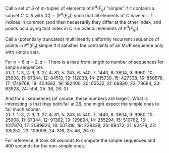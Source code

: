 Call a set of $S$ of $m$-tuples of elements of $\mathbb{P}^d(F_q)$ "simple" if it contains a subset $C \subseteq S$ with $|C| = |\mathbb{P}^d(F_q)|$ such that all elements of $C$ have $m-1$ indices in common (and then necessarily they differ at the other index, and points occupying that index in $C$ run over all elements of $\mathbb{P}^d(F_q)$). 

Call a (potentially truncated) multilinearly uniformly recurrent sequence of points in $\mathbb{P}^d(F_q)$ simple if it satisfies the contraints of an MUR sequence only with simple sets.

For $n = 6, q = 2, d = 1$ here is a map from length to number of sequences for simple sequences\
{0: 1, 1: 3, 2: 9, 3: 27, 4: 81, 5: 243, 6: 540, 7: 1440, 8: 3804, 9: 9960, 10: 25908, 11: 67344, 12: 84510, 13: 112038, 14: 215730, 15: 427338, 16: 850578, 17: 1749768, 18: 404682, 19: 182400, 20: 65532, 21: 68880, 22: 78684, 23: 83928, 24: 504, 25: 36, 26: 0}


And for all sequences (of course, these numbers are larger). What is interesting is that they both fail at $26$, one might expect the simple ones to fail much sooner.\
{0: 1, 1: 3, 2: 9, 3: 27, 4: 81, 5: 243, 6: 540, 7: 1440, 8: 3804, 9: 9960, 10: 25908, 11: 67344, 12: 91362, 13: 129894, 14: 255294, 15: 510762, 16: 1017870, 17: 2099826, 18: 507318, 19: 229338, 20: 89472, 21: 92478, 22: 105252, 23: 109098, 24: 816, 25: 48, 26: 0}

For reference, it took $48$ seconds to compute the simple sequences and $400$ seconds for the non-simple ones.